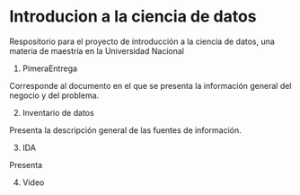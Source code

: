 # Introducion a la ciencia de datos

Respositorio para el proyecto de introducción a la ciencia de datos, una materia de maestría en la Universidad Nacional

1. PimeraEntrega

Corresponde al documento en el que se presenta la información general del negocio y del problema.

2. Inventario de datos

Presenta la descripción general de las fuentes de información.

3. IDA

Presenta 

4. Video

